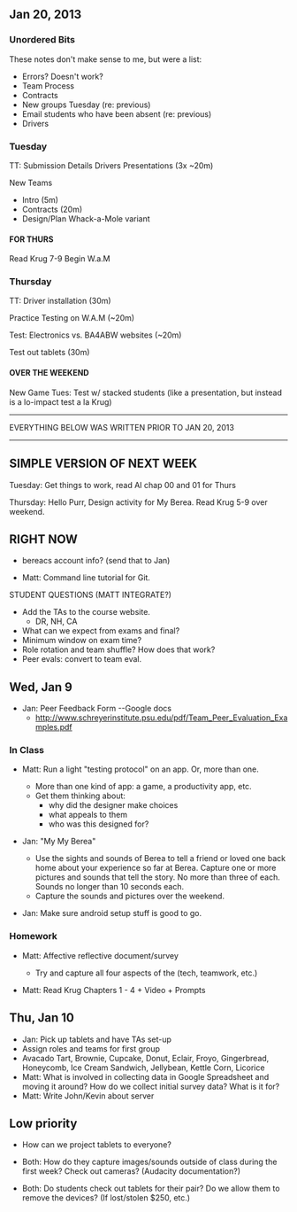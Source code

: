 ## Jan 20, 2013

### Unordered Bits

These notes don't make sense to me, but were a list:

* Errors? Doesn't work?
* Team Process
* Contracts
* New groups Tuesday (re: previous)
* Email students who have been absent (re: previous)
* Drivers

### Tuesday

TT: Submission Details
Drivers
Presentations (3x ~20m)


New Teams
- Intro (5m)
- Contracts (20m)
- Design/Plan Whack-a-Mole variant

#### FOR THURS
Read Krug 7-9
Begin W.a.M

### Thursday

TT: Driver installation (30m)

Practice Testing on W.A.M (~20m)

Test: Electronics vs. BA4ABW websites (~20m)

Test out tablets (30m)

#### OVER THE WEEKEND

New Game
Tues: Test w/ stacked students (like a presentation, but instead is a lo-impact test a la Krug)

--------

EVERYTHING BELOW WAS WRITTEN PRIOR TO JAN 20, 2013

--------

##  SIMPLE VERSION OF NEXT WEEK

Tuesday: Get things to work, read AI chap 00 and 01 for Thurs

Thursday: Hello Purr, Design activity for My Berea. Read Krug 5-9 over weekend.

## RIGHT NOW

* bereacs account info? (send that to Jan)

* Matt: Command line tutorial for Git.

STUDENT QUESTIONS (MATT INTEGRATE?)

* Add the TAs to the course website.
  * DR, NH, CA
* What can we expect from exams and final?
* Minimum window on exam time?
* Role rotation and team shuffle? How does that work?
* Peer evals: convert to team eval.


## Wed, Jan 9

* Jan: Peer Feedback Form --Google docs
  * http://www.schreyerinstitute.psu.edu/pdf/Team_Peer_Evaluation_Examples.pdf


### In Class
* Matt: Run a light "testing protocol" on an app. Or, more than one.
  * More than one kind of app: a game, a productivity app, etc.
  * Get them thinking about: 
    * why did the designer make choices
    * what appeals to them 
    * who was this designed for?

* Jan: "My My Berea"
  * Use the sights and sounds of Berea to tell a friend or loved one back home about your experience so far at Berea. Capture one or more pictures and sounds that tell the story. No more than three of each. Sounds no longer than 10 seconds each.
  * Capture the sounds and pictures over the weekend.

* Jan: Make sure android setup stuff is good to go.

### Homework
* Matt: Affective reflective document/survey
  * Try and capture all four aspects of the (tech, teamwork, etc.)

* Matt: Read Krug Chapters 1 - 4 + Video + Prompts

## Thu, Jan 10

* Jan: Pick up tablets and have TAs set-up
* Assign roles and teams for first group
* Avacado Tart, Brownie, Cupcake, Donut, Eclair, Froyo, Gingerbread, Honeycomb, Ice Cream Sandwich, Jellybean, Kettle Corn, Licorice
* Matt: What is involved in collecting data in Google Spreadsheet and moving it around? How do we collect initial survey data? What is it for?
* Matt: Write John/Kevin about server

## Low priority

* How can we project tablets to everyone? 

* Both: How do they capture images/sounds outside of class during the first week? Check out cameras? (Audacity documentation?)

* Both: Do students check out tablets for their pair? Do we allow them to remove the devices? (If lost/stolen $250, etc.)  
